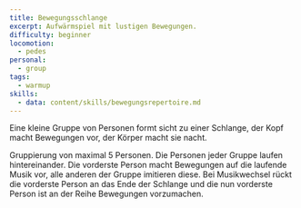 ```yaml
---
title: Bewegungsschlange
excerpt: Aufwärmspiel mit lustigen Bewegungen.
difficulty: beginner
locomotion:
  - pedes
personal:
  - group
tags:
  - warmup
skills:
  - data: content/skills/bewegungsrepertoire.md
---
```


Eine kleine Gruppe von Personen formt sicht zu einer Schlange, der Kopf macht
Bewegungen vor, der Körper macht sie nacht.

Gruppierung von maximal 5 Personen. Die Personen jeder Gruppe laufen
hintereinander. Die vorderste Person macht Bewegungen auf die laufende Musik
vor, alle anderen der Gruppe imitieren diese. Bei Musikwechsel rückt die
vorderste Person an das Ende der Schlange und die nun vorderste Person ist an
der Reihe Bewegungen vorzumachen.
